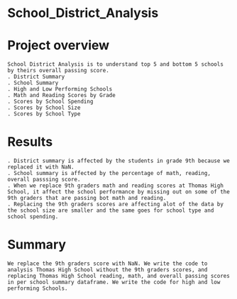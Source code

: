 # School_District_Analysis
# Project overview
    School District Analysis is to understand top 5 and bottom 5 schools by theirs overall passing score.
    . District Summary
    . School Summary
    . High and Low Performing Schools
    . Math and Reading Scores by Grade
    . Scores by School Spending
    . Scores by School Size
    . Scores by School Type
# Results
    . District summary is affected by the students in grade 9th because we replaced it with NaN.
    . School summary is affected by the percentage of math, reading, overall passsing score.
    . When we replace 9th graders math and reading scores at Thomas High School, it affect the school performance by missing out on some of the 9th graders that are passing bot math and reading.
    . Replacing the 9th graders scores are affecting alot of the data by the school size are smaller and the same goes for school type and school spending.
# Summary
    We replace the 9th graders score with NaN. We write the code to analysis Thomas High School without the 9th graders scores, and replacing Thomas High School reading, math, and overall passing scores in per school summary dataframe. We write the code for high and low performing Schools.
